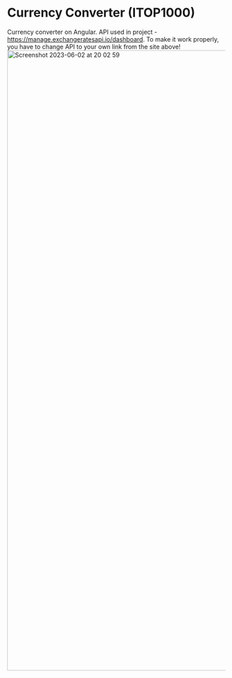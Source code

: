 # Currency Converter (ITOP1000)
Currency converter on Angular.
API used in project - https://manage.exchangeratesapi.io/dashboard.
To make it work properly, you have to change API to your own link from the site above!
<img width="1433" alt="Screenshot 2023-06-02 at 20 02 59" src="https://github.com/Axtrkv/Currency-converter/assets/112809121/60cf50cf-a2a5-4e99-b26a-6cf2c5c09d92">

